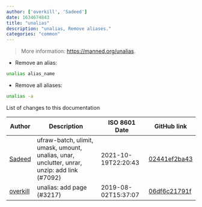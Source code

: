 ```yaml
---
author: ['overkill', 'Sadeed']
date: 1634674843
title: "unalias"
description: "unalias, Remove aliases."
categories: "common"
---
```

> More information: <https://manned.org/unalias>.

- Remove an alias:

```bash
unalias alias_name
```

- Remove all aliases:

```bash
unalias -a
```
List of changes to this documentation


Author | Description | ISO 8601 Date | GitHub link
------|-----|-----|-----
[Sadeed](mailto:sadeeedw@gmail.com) | ufraw-batch, ulimit, umask, umount, unalias, unar, unclutter, unrar, unzip: add link (#7092) | 2021-10-19T22:20:43 | [02441ef2ba43](https://github.com/tldr-pages/tldr/commit/02441ef2ba43268b294d2148ff1c7aa439a2d9ec)
[overkill](mailto:22098433+0verk1ll@users.noreply.github.com) | unalias: add page (#3217) | 2019-08-02T15:37:07 | [06df6c21791f](https://github.com/tldr-pages/tldr/commit/06df6c21791f7d546c4f406c305a345c00c39ddd)

